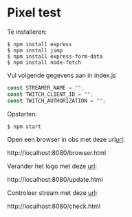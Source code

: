 # Pixel test

Te installeren:
```
$ npm install express
$ npm install jimp
$ npm install express-form-data
$ npm install node-fetch
```

Vul volgende gegevens aan in index.js
```javascript
const STREAMER_NAME = "";
const TWITCH_CLIENT_ID = "";
const TWITCH_AUTHORIZATION = "";
```

Opstarten:
```
$ npm start
```

Open een browser in obs met deze url[url](http://localhost:8080/browser.html):

http://localhost:8080/browser.html

Verander het logo met deze [url](http://localhost:8080/update.html):

http://localhost:8080/update.html

Controleer stream met deze [url](http://localhost:8080/check.html):

http://localhost:8080/check.html

